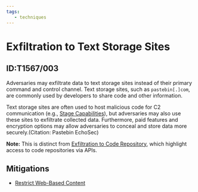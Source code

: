 ```yaml
---
tags:
   - techniques
---
```

# Exfiltration to Text Storage Sites
## ID:T1567/003
Adversaries may exfiltrate data to text storage sites instead of their primary command and control channel. Text storage sites, such as <code>pastebin[.]com</code>, are commonly used by developers to share code and other information.  

Text storage sites are often used to host malicious code for C2 communication (e.g., [Stage Capabilities](/mitre/techniques/T1608)), but adversaries may also use these sites to exfiltrate collected data. Furthermore, paid features and encryption options may allow adversaries to conceal and store data more securely.(Citation: Pastebin EchoSec)

**Note:** This is distinct from [Exfiltration to Code Repository](/mitre/techniques/T1567/001), which highlight access to code repositories via APIs.
## Mitigations
* [Restrict Web-Based Content](/mitre/mitigations/M1021)
